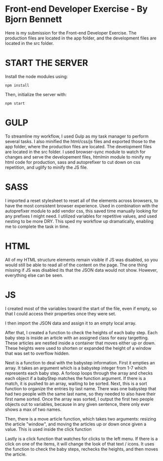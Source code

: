 Front-end Developer Exercise - By Bjorn Bennett
============================
Here is my submission for the Front-end Developer Exercise. The production files are located in the app folder, and the development files are located in the src folder. 

START THE SERVER
============
Install the node modules using:

```
npm install
```

Then, initialize the server with:

```
npm start
```


GULP
============
To streamline my workflow, I used Gulp as my task manager to perform several tasks. I also minified the html/css/js files and exported those to the app folder, where the production files are located. The development files are located in the src folder. I used browser-sync module to watch for changes and serve the developement files, htmlmin module to minify my html code for production, sass and autoprefixer to cut down on css repetition, and uglify to minify the JS file.

SASS
============
I imported a reset stylesheet to reset all of the elements across browsers, to have the most consistent browser experience. Used in combination with the autoprefixer module to add vendor css, this saved time manually looking for any prefixes I might need. I utilized variables for repetitive values, and used nesting to be more DRY. This sped my workflow up dramatically, enabling me to complete the task in time.

HTML
============
All of my HTML structure elements remain visible if JS was disabled, so you would still be able to read all of the content on the page. The one thing missing if JS was disabled its that the JSON data would not show. However, everything else can be seen.

JS
============
I created most of the variables toward the start of the file, even if empty, so that I could access their properties once they were set.

I then import the JSON data and assign it to an empty local array.

After that, I created a function to check the heights of each baby step. Each baby step is inside an article with an assigned class for easy targetting. These articles are nestled inside a container that moves either up or down. These heights were used to shorten or expanded the height of a window that was set to overflow hidden.

Next is a function to deal with the babystep information. First it empties an array. It takes an argument which is a babystep integer from 1-7 which represents each baby step. A forloop loops through the array and checks each object if a babyStep matches the function argument. If there is a match, it is pushed to an array, waiting to be sorted. Next, this is a sort function to organize the entries by last name. There was one babystep that had two people with the same last name, so they needed to also have their first name sorted. Once the array was sorted, I output the first two people objects out to variables, because in any given sentence, there only ever shows a max of two names.

Then, there is a move article function, which takes two arguments: resizing the article "window", and moving the articles up or down once given a value. This is used inside the click function

Lastly is a click function that watches for clicks to the left menu. If there is a click on one of the items, it will change the look of that text / icons. It uses the function to check the baby steps, rechecks the heights, and then moves the article.

